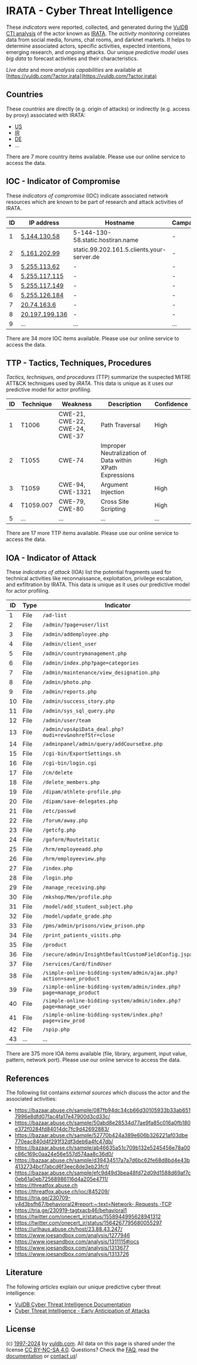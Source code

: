 # IRATA - Cyber Threat Intelligence

These _indicators_ were reported, collected, and generated during the [VulDB CTI analysis](https://vuldb.com/?kb.cti) of the actor known as [IRATA](https://vuldb.com/?actor.irata). The _activity monitoring_ correlates data from social media, forums, chat rooms, and darknet markets. It helps to determine associated actors, specific activities, expected intentions, emerging research, and ongoing attacks. Our unique _predictive model_ uses _big data_ to forecast activities and their characteristics.

_Live data_ and more _analysis capabilities_ are available at [https://vuldb.com/?actor.irata](https://vuldb.com/?actor.irata)

## Countries

These _countries_ are directly (e.g. origin of attacks) or indirectly (e.g. access by proxy) associated with IRATA:

* [US](https://vuldb.com/?country.us)
* [IR](https://vuldb.com/?country.ir)
* [DE](https://vuldb.com/?country.de)
* ...

There are 7 more country items available. Please use our online service to access the data.

## IOC - Indicator of Compromise

These _indicators of compromise_ (IOC) indicate associated network resources which are known to be part of research and attack activities of IRATA.

ID | IP address | Hostname | Campaign | Confidence
-- | ---------- | -------- | -------- | ----------
1 | [5.144.130.58](https://vuldb.com/?ip.5.144.130.58) | 5-144-130-58.static.hostiran.name | - | High
2 | [5.161.202.99](https://vuldb.com/?ip.5.161.202.99) | static.99.202.161.5.clients.your-server.de | - | High
3 | [5.255.113.62](https://vuldb.com/?ip.5.255.113.62) | - | - | High
4 | [5.255.117.115](https://vuldb.com/?ip.5.255.117.115) | - | - | High
5 | [5.255.117.149](https://vuldb.com/?ip.5.255.117.149) | - | - | High
6 | [5.255.126.184](https://vuldb.com/?ip.5.255.126.184) | - | - | High
7 | [20.74.163.6](https://vuldb.com/?ip.20.74.163.6) | - | - | High
8 | [20.197.199.136](https://vuldb.com/?ip.20.197.199.136) | - | - | High
9 | ... | ... | ... | ...

There are 34 more IOC items available. Please use our online service to access the data.

## TTP - Tactics, Techniques, Procedures

_Tactics, techniques, and procedures_ (TTP) summarize the suspected MITRE ATT&CK techniques used by _IRATA_. This data is unique as it uses our predictive model for actor profiling.

ID | Technique | Weakness | Description | Confidence
-- | --------- | -------- | ----------- | ----------
1 | T1006 | CWE-21, CWE-22, CWE-24, CWE-37 | Path Traversal | High
2 | T1055 | CWE-74 | Improper Neutralization of Data within XPath Expressions | High
3 | T1059 | CWE-94, CWE-1321 | Argument Injection | High
4 | T1059.007 | CWE-79, CWE-80 | Cross Site Scripting | High
5 | ... | ... | ... | ...

There are 17 more TTP items available. Please use our online service to access the data.

## IOA - Indicator of Attack

These _indicators of attack_ (IOA) list the potential fragments used for technical activities like reconnaissance, exploitation, privilege escalation, and exfiltration by IRATA. This data is unique as it uses our predictive model for actor profiling.

ID | Type | Indicator | Confidence
-- | ---- | --------- | ----------
1 | File | `/ad-list` | Medium
2 | File | `/admin/?page=user/list` | High
3 | File | `/admin/addemployee.php` | High
4 | File | `/admin/client_user` | High
5 | File | `/admin/countrymanagement.php` | High
6 | File | `/admin/index.php?page=categories` | High
7 | File | `/admin/maintenance/view_designation.php` | High
8 | File | `/admin/photo.php` | High
9 | File | `/admin/reports.php` | High
10 | File | `/admin/success_story.php` | High
11 | File | `/admin/sys_sql_query.php` | High
12 | File | `/admin/user/team` | High
13 | File | `/admin/vpsApiData_deal.php?mudi=rev&nohrefStr=close` | High
14 | File | `/adminpanel/admin/query/addCourseExe.php` | High
15 | File | `/cgi-bin/ExportSettings.sh` | High
16 | File | `/cgi-bin/login.cgi` | High
17 | File | `/cm/delete` | Medium
18 | File | `/delete_members.php` | High
19 | File | `/dipam/athlete-profile.php` | High
20 | File | `/dipam/save-delegates.php` | High
21 | File | `/etc/passwd` | Medium
22 | File | `/forum/away.php` | High
23 | File | `/getcfg.php` | Medium
24 | File | `/goform/RouteStatic` | High
25 | File | `/hrm/employeeadd.php` | High
26 | File | `/hrm/employeeview.php` | High
27 | File | `/index.php` | Medium
28 | File | `/login.php` | Medium
29 | File | `/manage_receiving.php` | High
30 | File | `/mkshop/Men/profile.php` | High
31 | File | `/model/add_student_subject.php` | High
32 | File | `/model/update_grade.php` | High
33 | File | `/pms/admin/prisons/view_prison.php` | High
34 | File | `/print_patients_visits.php` | High
35 | File | `/product` | Medium
36 | File | `/secure/admin/InsightDefaultCustomFieldConfig.jspa` | High
37 | File | `/services/Card/findUser` | High
38 | File | `/simple-online-bidding-system/admin/ajax.php?action=save_product` | High
39 | File | `/simple-online-bidding-system/admin/index.php?page=manage_product` | High
40 | File | `/simple-online-bidding-system/admin/index.php?page=manage_user` | High
41 | File | `/simple-online-bidding-system/index.php?page=view_prod` | High
42 | File | `/spip.php` | Medium
43 | ... | ... | ...

There are 375 more IOA items available (file, library, argument, input value, pattern, network port). Please use our online service to access the data.

## References

The following list contains _external sources_ which discuss the actor and the associated activities:

* https://bazaar.abuse.ch/sample/087fb94dc34cb66d30105933b33ab6517996e8dfd07fac4fa17e47900d3cd33c/
* https://bazaar.abuse.ch/sample/50abd8e28534d77ae9fa85c016a0fb180e372f0284fd84014dc7fc9d42692883/
* https://bazaar.abuse.ch/sample/52770b424a389e606b326221af03dbe770eac840d4f291f32df3deb6a4fc47db/
* https://bazaar.abuse.ch/sample/ab46635a51c709b132e5245456e78a00c86c169c0aa24e56e557d574aa8c36d0/
* https://bazaar.abuse.ch/sample/d39434517a7a7d6bc62fe68d8bd4e43b4132734bcf7abcd6f3eec8de3eb23fcf/
* https://bazaar.abuse.ch/sample/efc9d49d3bea48fd72d09d1588d69af7c0eb61a0eb72568986116d4a205e4711/
* https://threatfox.abuse.ch
* https://threatfox.abuse.ch/ioc/845209/
* https://tria.ge/230709-y4d3bsfh67/behavioral2#report:~:text=Network-,Requests,-TCP
* https://tria.ge/230919-tagtxacb46/behavioral1
* https://twitter.com/onecert_ir/status/1558944995628941312
* https://twitter.com/onecert_ir/status/1564267795680055297
* https://urlhaus.abuse.ch/host/23.88.43.247/
* https://www.joesandbox.com/analysis/1277946
* https://www.joesandbox.com/analysis/1311115#iocs
* https://www.joesandbox.com/analysis/1313677
* https://www.joesandbox.com/analysis/1313726

## Literature

The following _articles_ explain our unique predictive cyber threat intelligence:

* [VulDB Cyber Threat Intelligence Documentation](https://vuldb.com/?kb.cti)
* [Cyber Threat Intelligence - Early Anticipation of Attacks](https://www.scip.ch/en/?labs.20201022)

## License

(c) [1997-2024](https://vuldb.com/?kb.changelog) by [vuldb.com](https://vuldb.com/?kb.about). All data on this page is shared under the license [CC BY-NC-SA 4.0](https://creativecommons.org/licenses/by-nc-sa/4.0/). Questions? Check the [FAQ](https://vuldb.com/?kb.faq), read the [documentation](https://vuldb.com/?kb) or [contact us](https://vuldb.com/?contact)!
